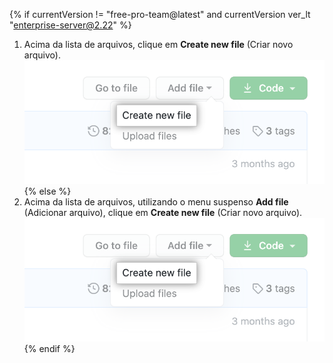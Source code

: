 {% if currentVersion != "free-pro-team@latest" and currentVersion ver_lt "enterprise-server@2.22" %}
1. Acima da lista de arquivos, clique em **Create new file** (Criar novo arquivo). !["Criar novo arquivo" botão](/assets/images/help/repository/create_new_file.png)
{% else %}
1. Acima da lista de arquivos, utilizando o menu suspenso **Add file** (Adicionar arquivo), clique em **Create new file** (Criar novo arquivo). !["Criar novo arquivo" no menu suspenso "Adicionar arquivo"](/assets/images/help/repository/create_new_file.png)
{% endif %}
